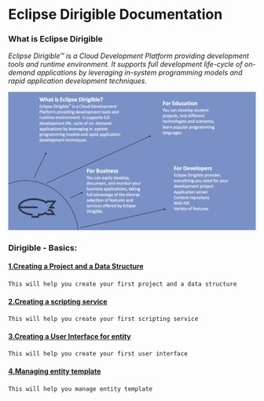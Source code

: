 # Eclipse Dirigible Documentation

### What is Eclipse Dirigible
_Eclipse Dirigible™ is a Cloud Development Platform providing development tools and runtime environment. It supports full development life-cycle of on-demand applications by leveraging in-system programming models and rapid application development techniques._

![Infographics](Documentation/Images/Infographics.png)

### Dirigible - Basics: 

#### [1.Creating a Project and a Data Structure](Documentation/DirigibleBasics/1.DataStructures.md)

    This will help you create your first project and a data structure

#### [2.Creating a scripting service](Documentation/DirigibleBasics/2.ScriptingServices.md)

    This will help you create your first scripting service

#### [3.Creating a User Interface for entity](Documentation/DirigibleBasics/3.UserInterfaces.md)

    This will help you create your first user interface

#### [4.Managing entity template](Documentation/DirigibleBasics/4.ManageEntityTemplate.md)

    This will help you manage entity template
